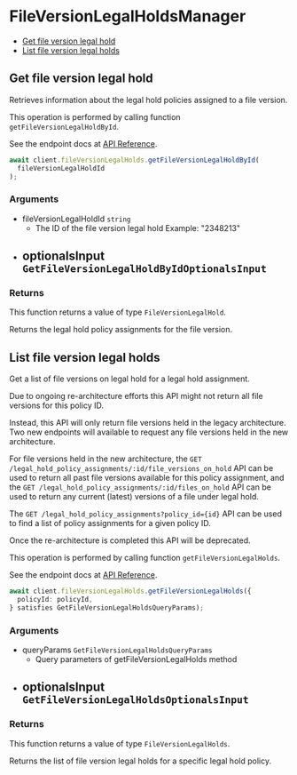 # FileVersionLegalHoldsManager

- [Get file version legal hold](#get-file-version-legal-hold)
- [List file version legal holds](#list-file-version-legal-holds)

## Get file version legal hold

Retrieves information about the legal hold policies
assigned to a file version.

This operation is performed by calling function `getFileVersionLegalHoldById`.

See the endpoint docs at
[API Reference](https://developer.box.com/reference/get-file-version-legal-holds-id/).

<!-- sample get_file_version_legal_holds_id -->

```ts
await client.fileVersionLegalHolds.getFileVersionLegalHoldById(
  fileVersionLegalHoldId
);
```

### Arguments

- fileVersionLegalHoldId `string`
  - The ID of the file version legal hold Example: "2348213"
- optionalsInput `GetFileVersionLegalHoldByIdOptionalsInput`
  -

### Returns

This function returns a value of type `FileVersionLegalHold`.

Returns the legal hold policy assignments for the file version.

## List file version legal holds

Get a list of file versions on legal hold for a legal hold
assignment.

Due to ongoing re-architecture efforts this API might not return all file
versions for this policy ID.

Instead, this API will only return file versions held in the legacy
architecture. Two new endpoints will available to request any file versions
held in the new architecture.

For file versions held in the new architecture, the `GET
/legal_hold_policy_assignments/:id/file_versions_on_hold` API can be used to
return all past file versions available for this policy assignment, and the
`GET /legal_hold_policy_assignments/:id/files_on_hold` API can be used to
return any current (latest) versions of a file under legal hold.

The `GET /legal_hold_policy_assignments?policy_id={id}` API can be used to
find a list of policy assignments for a given policy ID.

Once the re-architecture is completed this API will be deprecated.

This operation is performed by calling function `getFileVersionLegalHolds`.

See the endpoint docs at
[API Reference](https://developer.box.com/reference/get-file-version-legal-holds/).

<!-- sample get_file_version_legal_holds -->

```ts
await client.fileVersionLegalHolds.getFileVersionLegalHolds({
  policyId: policyId,
} satisfies GetFileVersionLegalHoldsQueryParams);
```

### Arguments

- queryParams `GetFileVersionLegalHoldsQueryParams`
  - Query parameters of getFileVersionLegalHolds method
- optionalsInput `GetFileVersionLegalHoldsOptionalsInput`
  -

### Returns

This function returns a value of type `FileVersionLegalHolds`.

Returns the list of file version legal holds for a specific legal
hold policy.
